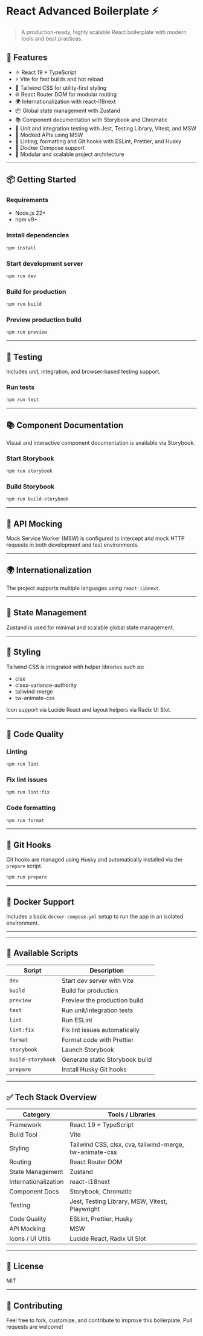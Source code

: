 # React Advanced Boilerplate ⚡️

> A production-ready, highly scalable React boilerplate with modern tools and best practices.

## 🚀 Features

- ⚛️ React 19 + TypeScript
- ⚡ Vite for fast builds and hot reload
- 🎨 Tailwind CSS for utility-first styling
- 🌐 React Router DOM for modular routing
- 🌍 Internationalization with react-i18next
- 📦 Global state management with Zustand
- 📚 Component documentation with Storybook and Chromatic
- 🧪 Unit and integration testing with Jest, Testing Library, Vitest, and MSW
- 🔌 Mocked APIs using MSW
- 🧼 Linting, formatting and Git hooks with ESLint, Prettier, and Husky
- 🐳 Docker Compose support
- 🧩 Modular and scalable project architecture

---

## 📦 Getting Started

### Requirements

- Node.js 22+
- npm v9+

### Install dependencies

```bash
npm install
````

### Start development server

```bash
npm run dev
```

### Build for production

```bash
npm run build
```

### Preview production build

```bash
npm run preview
```

---

## 🧪 Testing

Includes unit, integration, and browser-based testing support.

### Run tests

```bash
npm run test
```

---

## 📚 Component Documentation

Visual and interactive component documentation is available via Storybook.

### Start Storybook

```bash
npm run storybook
```

### Build Storybook

```bash
npm run build-storybook
```

---

## 🔌 API Mocking

Mock Service Worker (MSW) is configured to intercept and mock HTTP requests in both development and test environments.

---

## 🌍 Internationalization

The project supports multiple languages using `react-i18next`.

---

## 🧠 State Management

Zustand is used for minimal and scalable global state management.

---

## 🎨 Styling

Tailwind CSS is integrated with helper libraries such as:

* clsx
* class-variance-authority
* tailwind-merge
* tw-animate-css

Icon support via Lucide React and layout helpers via Radix UI Slot.

---

## 🧼 Code Quality

### Linting

```bash
npm run lint
```

### Fix lint issues

```bash
npm run lint:fix
```

### Code formatting

```bash
npm run format
```

---

## 🔐 Git Hooks

Git hooks are managed using Husky and automatically installed via the `prepare` script.

```bash
npm run prepare
```

---

## 🐳 Docker Support

Includes a basic `docker-compose.yml` setup to run the app in an isolated environment.

---

---

## 🧰 Available Scripts

| Script            | Description                     |
| ----------------- | ------------------------------- |
| `dev`             | Start dev server with Vite      |
| `build`           | Build for production            |
| `preview`         | Preview the production build    |
| `test`            | Run unit/integration tests      |
| `lint`            | Run ESLint                      |
| `lint:fix`        | Fix lint issues automatically   |
| `format`          | Format code with Prettier       |
| `storybook`       | Launch Storybook                |
| `build-storybook` | Generate static Storybook build |
| `prepare`         | Install Husky Git hooks         |

---

## ✅ Tech Stack Overview

| Category             | Tools / Libraries                                       |
| -------------------- | ------------------------------------------------------- |
| Framework            | React 19 + TypeScript                                   |
| Build Tool           | Vite                                                    |
| Styling              | Tailwind CSS, clsx, cva, tailwind-merge, tw-animate-css |
| Routing              | React Router DOM                                        |
| State Management     | Zustand                                                 |
| Internationalization | react-i18next                                           |
| Component Docs       | Storybook, Chromatic                                    |
| Testing              | Jest, Testing Library, MSW, Vitest, Playwright          |
| Code Quality         | ESLint, Prettier, Husky                                 |
| API Mocking          | MSW                                                     |
| Icons / UI Utils     | Lucide React, Radix UI Slot                             |

---

## 📄 License

MIT

---

## 🙌 Contributing

Feel free to fork, customize, and contribute to improve this boilerplate. Pull requests are welcome!

```

